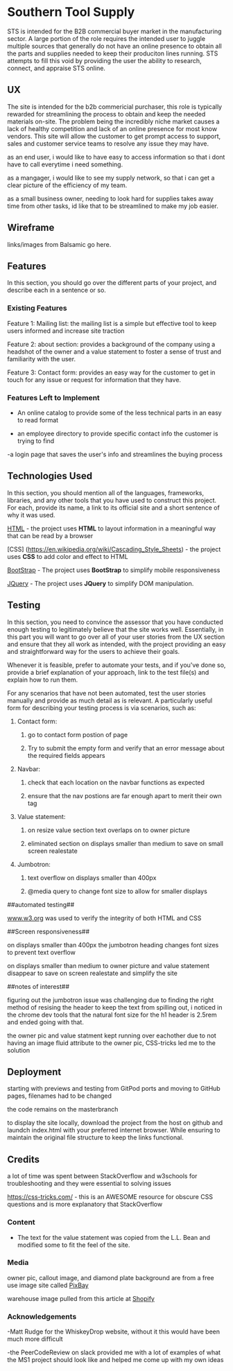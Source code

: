 # Southern Tool Supply

STS is intended for the B2B commercial buyer market in the manufacturing sector. A large portion of the role requires the intended user to
 juggle multiple sources that generally do not have an online presence to obtain all the parts
and supplies needed to keep their produciton lines running. STS attempts to fill this void by providing the user the ability to research, connect, and appraise STS online.
 
## UX

The site is intended for the b2b commericial purchaser, this role is typically rewarded for streamlining the process to obtain and keep the needed materials on-site. The problem being the incredibly niche
market causes a lack of healthy competition and lack of an online presence for most know vendors. This site will allow the customer to get prompt access to support, sales and customer service teams to resolve
any issue they may have. 

as an end user, i would like to have easy to access information so that i dont have to call everytime i need something. 

as a mangager, i would like to see my supply network, so that i can get a clear picture of the efficiency of my team.

as a small business owner, needing to look hard for supplies takes away time from other tasks, id like that to be streamlined to make my job easier.

## Wireframe

links/images from Balsamic go here.


## Features

In this section, you should go over the different parts of your project, and describe each in a sentence or so.



### Existing Features

Feature 1: Mailing list: the mailing list is a simple but effective tool to keep users informed and increase site traction

Feature 2: about section: provides a background of the company using a headshot of the owner and a value statement to foster a sense of trust and familiarity with the user.

Feature 3: Contact form: provides an easy way for the customer to get in touch for any issue or request for information that they have. 



### Features Left to Implement
- An online catalog to provide some of the less technical parts in an easy to read format

- an employee directory to provide specific contact info the customer is trying to find

-a login page that saves the user's info and streamlines the buying process

## Technologies Used

In this section, you should mention all of the languages, frameworks, libraries, and any other tools that you have used to construct this project. For each, provide its name, a link to its official site and a short sentence of why it was used.

[HTML](https://html.com)
    - the project uses **HTML** to layout information in a meaningful way that can be read by a browser

[CSS] (https://en.wikipedia.org/wiki/Cascading_Style_Sheets)
    - the project uses **CSS** to add color and effect to HTML

[BootStrap](https://getbootstrap.com/)
    - The project uses **BootStrap** to simplify mobile responsiveness

[JQuery](https://jquery.com)
    - The project uses **JQuery** to simplify DOM manipulation.


## Testing

In this section, you need to convince the assessor that you have conducted enough testing to legitimately believe that the site works well. Essentially, in this part you will want to go over all of your user stories from the UX section and ensure that they all work as intended, with the project providing an easy and straightforward way for the users to achieve their goals.

Whenever it is feasible, prefer to automate your tests, and if you've done so, provide a brief explanation of your approach, link to the test file(s) and explain how to run them.

For any scenarios that have not been automated, test the user stories manually and provide as much detail as is relevant. A particularly useful form for describing your testing process is via scenarios, such as:

1. Contact form:
    1. go to contact form postion of page 

    2. Try to submit the empty form and verify that an error message about the required fields appears

2. Navbar:
    1. check that each location on the navbar functions as expected

    2. ensure that the nav postions are far enough apart to merit their own tag

3. Value statement:
    1. on resize value section text overlaps on to owner picture

    2. eliminated section on displays smaller than medium to save on small screen realestate

4. Jumbotron:

    1. text overflow on displays smaller than 400px

    2. @media query to change font size to allow for smaller displays

##automated testing##

www.w3.org was used to verify the integrity of both HTML and CSS 

##Screen responsiveness##

on displays smaller than 400px the jumbotron heading changes font sizes to prevent text overflow

on displays smaller than medium to owner picture and value statement disappear to save on screen realestate and simplify the site


##notes of interest##

figuring out the jumbotron issue was challenging due to finding the right method of resising the header to keep the text from spilling out, i noticed in the chrome dev tools that the
natural font size for the h1 header is 2.5rem and ended going with that. 

the owner pic and value statment kept running over eachother due to not having an image fluid attribute to the owner pic, CSS-tricks led me to the solution

## Deployment

starting with previews and testing from GitPod ports and moving to GitHub pages,
filenames had to be changed

the code remains on the masterbranch

to display the site locally, download the project from the host on github and laundch index.html with your preferred
internet browser. While ensuring to maintain the original file structure to keep the links functional.




## Credits

a lot of time was spent between StackOverflow and w3schools for troubleshooting and they were essential to solving issues

https://css-tricks.com/ - this is an AWESOME resource for obscure CSS questions and is more explanatory that StackOverflow






### Content
- The text for the value statement was copied from the L.L. Bean and modified some to fit the feel of the site.

### Media
owner pic, callout image, and diamond plate background are from a  free use image site called [PixBay](www.pixbay.com)

warehouse image pulled from this article at  [Shopify](https://www.shopify.com/enterprise/international-warehouses-ecommerce-guide)

### Acknowledgements

-Matt Rudge for the WhiskeyDrop website, without it this would have been much more difficult

-the PeerCodeReview on slack provided me with a lot of examples of what the MS1 project should look like and helped me come up with my own ideas


